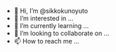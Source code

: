 - 👋 Hi, I’m @sikkokunoyuto
- 👀 I’m interested in ...
- 🌱 I’m currently learning ...
- 💞️ I’m looking to collaborate on ...
- 📫 How to reach me ...

<!---
sikkokunoyuto/sikkokunoyuto is a ✨ special ✨ repository because its `README.md` (this file) appears on your GitHub profile.
You can click the Preview link to take a look at your changes.
--->
